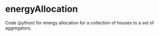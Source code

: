 energyAllocation
================

Code (python) for energy allocation for a collection of houses to a set of aggregators.